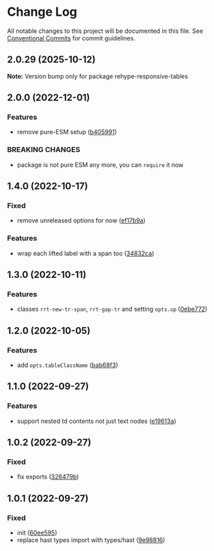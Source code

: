 # Change Log

All notable changes to this project will be documented in this file.
See [Conventional Commits](https://conventionalcommits.org) for commit guidelines.

## 2.0.29 (2025-10-12)

**Note:** Version bump only for package rehype-responsive-tables

## 2.0.0 (2022-12-01)

### Features

- remove pure-ESM setup ([b405991](https://github.com/codsen/codsen/commit/b405991e06502e106bcb5cd4d49d94a663d078f2))

### BREAKING CHANGES

- package is not pure ESM any more, you can `require` it now

## 1.4.0 (2022-10-17)

### Fixed

- remove unreleased options for now ([ef17b9a](https://github.com/codsen/codsen/commit/ef17b9a3993d796ccfe52f930459f4360906474c))

### Features

- wrap each lifted label with a span too ([34832ca](https://github.com/codsen/codsen/commit/34832cac9c2c21bc0ff405ff136754e1592e8a57))

## 1.3.0 (2022-10-11)

### Features

- classes `rrt-new-tr-span`, `rrt-gap-tr` and setting `opts.up` ([0ebe772](https://github.com/codsen/codsen/commit/0ebe772d80a7e892ed77338c28e47440fb6e7f53))

## 1.2.0 (2022-10-05)

### Features

- add `opts.tableClassName` ([bab68f3](https://github.com/codsen/codsen/commit/bab68f370af5a7ca57d8e03102a80927831d27f9))

## 1.1.0 (2022-09-27)

### Features

- support nested td contents not just text nodes ([e19613a](https://github.com/codsen/codsen/commit/e19613aeec9d1800daed8043b50591fe265050df))

## 1.0.2 (2022-09-27)

### Fixed

- fix exports ([326479b](https://github.com/codsen/codsen/commit/326479bd4b61bac1940944298c71c04340c6d6ff))

## 1.0.1 (2022-09-27)

### Fixed

- init ([60ee595](https://github.com/codsen/codsen/commit/60ee5952914aaefdf2cd0bfcad4c27f32563a102))
- replace hast types import with types/hast ([9e98816](https://github.com/codsen/codsen/commit/9e988168551e845fe454c22b9d2fd7b53ff679fc))
